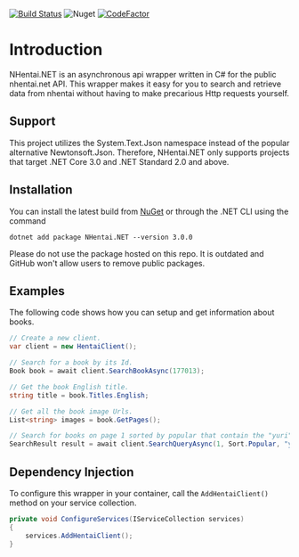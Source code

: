 [![Build Status](https://dev.azure.com/matthewtrip2/NHentai.NET/_apis/build/status/Hamsterland.NHentai.NET?branchName=master)](https://dev.azure.com/matthewtrip2/NHentai.NET/_build/latest?definitionId=7&branchName=master)
![Nuget](https://img.shields.io/nuget/v/NHentai.NET)
[![CodeFactor](https://www.codefactor.io/repository/github/hamsterland/nhentai.net/badge)](https://www.codefactor.io/repository/github/hamsterland/nhentai.net)

# Introduction
NHentai.NET is an asynchronous api wrapper written in C# for the public nhentai.net API. This wrapper makes it easy for you to search and retrieve data from nhentai without having to make precarious Http requests yourself.

## Support
This project utilizes the System.Text.Json namespace instead of the popular alternative Newtonsoft.Json. Therefore, NHentai.NET only supports projects that target .NET Core 3.0 and .NET Standard 2.0 and above.

## Installation
You can install the latest build from [NuGet](https://www.nuget.org/packages/NHentai.NET/3.0.0) or through the .NET CLI using the command
```
dotnet add package NHentai.NET --version 3.0.0
```
Please do not use the package hosted on this repo. It is outdated and GitHub won't allow users to remove public packages.

## Examples
The following code shows how you can setup and get information about books.
```cs
// Create a new client.
var client = new HentaiClient();

// Search for a book by its Id.
Book book = await client.SearchBookAsync(177013);

// Get the book English title.
string title = book.Titles.English;

// Get all the book image Urls.
List<string> images = book.GetPages();

// Search for books on page 1 sorted by popular that contain the "yuri" tag but exclude "lolicon".
SearchResult result = await client.SearchQueryAsync(1, Sort.Popular, "yuri", "-lolicon");
```

## Dependency Injection
To configure this wrapper in your container, call the `AddHentaiClient()` method on your service collection.
```cs
private void ConfigureServices(IServiceCollection services)
{
    services.AddHentaiClient();
}
```


